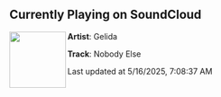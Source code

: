 ## Currently Playing on SoundCloud

[<img align="left" width="100" src="https://i1.sndcdn.com/artworks-JtIDTmf7EQvf-0-t500x500.jpg">](https://soundcloud.com/gelidaofficial/nobody-else)

**Artist**: Gelida 

**Track**: Nobody Else

Last updated at 5/16/2025, 7:08:37 AM
